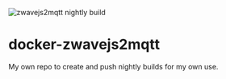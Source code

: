 ![zwavejs2mqtt nightly build](https://github.com/scyto/docker-zwavejs2mqtt/workflows/zwavejs2mqtt%20nightly%20build/badge.svg)

# docker-zwavejs2mqtt
My own repo to create and push nightly builds for my own use.
